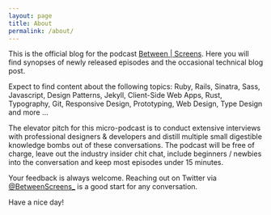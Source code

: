 ```yaml
---
layout: page
title: About
permalink: /about/
---
```


This is the official blog for the podcast [Between \| Screens](http://google.com/). Here you will find synopses of newly released episodes and the occasional technical blog post.

Expect to find content about the following topics:
Ruby, Rails, Sinatra, Sass, Javascript, Design Patterns, Jekyll, Client-Side Web Apps, Rust, Typography, Git, Responsive Design, Prototyping, Web Design,  Type Design and more …  

The elevator pitch for this micro-podcast is to conduct extensive interviews with professional designers & developers and distill multiple small digestible knowledge bombs out of these conversations. The podcast will be free of charge, leave out the industry insider chit chat, include beginners / newbies into the conversation and keep most episodes under 15 minutes.

Your feedback is always welcome. Reaching out on Twitter via [@BetweenScreens\_](http://twitter.com/BetweenScreens_) is a good start for any conversation.

Have a nice day!
    
    
    
    
    
    
    
    
    
    
    
    
    
    
    
    
    
    
    
    
    
    
    
    
    
    
    
    
    
    
    
